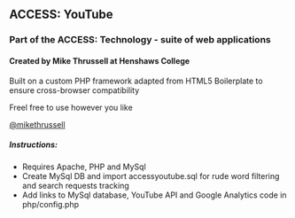 ## ACCESS: YouTube

### Part of the ACCESS: Technology - suite of web applications

#### Created by Mike Thrussell at Henshaws College


Built on a custom PHP framework adapted from HTML5 Boilerplate to ensure cross-browser compatibility


Freel free to use however you like

[@mikethrussell](https://twitter.com/mikethrussell)

##### Instructions:

* Requires Apache, PHP and MySql
* Create MySql DB and import accessyoutube.sql for rude word filtering and search requests tracking
* Add links to MySql database, YouTube API and Google Analytics code in php/config.php



